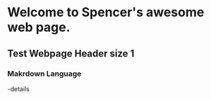 # Welcome to Spencer's awesome web page.
## Test Webpage Header size 1
### Makrdown Language
  -details
